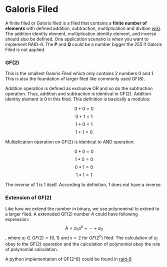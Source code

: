 # Galoris Filed

A finite filed or Galoris filed is a filed that contains a **finite number of elements** with defined addition, subtraction, multiplication and divition [wiki](https://en.wikipedia.org/wiki/Finite_field#:~:text=In%20mathematics%2C%20a%20finite%20field,and%20satisfy%20certain%20basic%20rules.).
The addition identity element, multiplication identity element, and inverse should also be defined.
One application scenario is when you want to implement RAID-6. 
The **P** and **Q** could be a number bigger the 255 if Galoris Filed is not applied.

### GF(2)

This is the smallest Galoris Filed which only contains 2 numbers 0 and 1. 
This is also the foundation of larger filed like commonly used GF(8).

Addition operation is defined as exclusive OR and so do the subtraction operation.
Thus, addition and subtraction is identical in GF(2).
Addition identity element is 0 in this filed.
This definition is basically a modulos:

$$0+0=0$$
$$0+1=1$$
$$1+0=1$$
$$1+1=0$$

Multiplication operation on GF(2) is identical to AND operation:

$$0*0=0$$
$$1*0=0$$
$$0*1=0$$
$$1*1=1$$

The inverse of 1 is 1 itself. 
According to definition, 1 does not have a inverse.

### Extension of GF(2)

Like how we extend the number in binary, we use polynominal to extend to a larger filed.
A exteneded GF(2) number $A$ could have following expression:
$$A = a_nx^n+\cdots +a_0$$
, where $a_i \in GF(2)=\{0, 1\}$ and $x=2$ for $GF(2^n)$ filed.
The calculation of $a_i$ obey to the GF(2) operation and the calculation of polynomial obey the rule of polynomial calculation.

A python implementation of GF{2^8} could be found in [raid-6](https://github.com/eiphy/RAID-6-project)